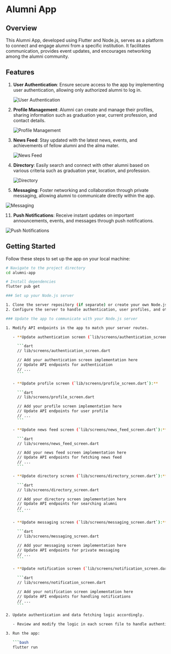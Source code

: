 # Alumni App

## Overview

This Alumni App, developed using Flutter and Node.js, serves as a platform to connect and engage alumni from a specific institution. It facilitates communication, provides event updates, and encourages networking among the alumni community.

## Features

1. **User Authentication**: Ensure secure access to the app by implementing user authentication, allowing only authorized alumni to log in.

   ![User Authentication](https://github.com/09aryan/AlmaBase/assets/99637603/4df39807-ca7d-45ef-80f4-79f7d8c790f2)

3. **Profile Management**: Alumni can create and manage their profiles, sharing information such as graduation year, current profession, and contact details.

   ![Profile Management](https://github.com/09aryan/AlmaBase/assets/99637603/33d2f42f-8c65-485b-a6c0-f61926820771)

5. **News Feed**: Stay updated with the latest news, events, and achievements of fellow alumni and the alma mater.

   ![News Feed](https://github.com/09aryan/AlmaBase/assets/99637603/ed72b79c-cab3-4db2-bd6d-f0888df5a4c6)

9. **Directory**: Easily search and connect with other alumni based on various criteria such as graduation year, location, and profession.

   ![Directory](https://github.com/09aryan/AlmaBase/assets/99637603/49cbc0bf-ee6f-486b-91ab-8356585d9063)

11. **Messaging**: Foster networking and collaboration through private messaging, allowing alumni to communicate directly within the app.

   ![Messaging](https://github.com/09aryan/AlmaBase/assets/99637603/5d02219e-c683-40d7-8406-e48d55ebfbee)

11. **Push Notifications**: Receive instant updates on important announcements, events, and messages through push notifications.

   ![Push Notifications](https://github.com/09aryan/AlmaBase/assets/99637603/5d02219e-c683-40d7-8406-e48d55ebfbee)

## Getting Started

Follow these steps to set up the app on your local machine:

```bash
# Navigate to the project directory
cd alumni-app

# Install dependencies
flutter pub get

### Set up your Node.js server

1. Clone the server repository (if separate) or create your own Node.js server.
2. Configure the server to handle authentication, user profiles, and other required functionalities.

### Update the app to communicate with your Node.js server

1. Modify API endpoints in the app to match your server routes.

   - **Update authentication screen (`lib/screens/authentication_screen.dart`):**

     ```dart
     // lib/screens/authentication_screen.dart

     // Add your authentication screen implementation here
     // Update API endpoints for authentication
     // ...
     ```

   - **Update profile screen (`lib/screens/profile_screen.dart`):**

     ```dart
     // lib/screens/profile_screen.dart

     // Add your profile screen implementation here
     // Update API endpoints for user profile
     // ...
     ```

   - **Update news feed screen (`lib/screens/news_feed_screen.dart`):**

     ```dart
     // lib/screens/news_feed_screen.dart

     // Add your news feed screen implementation here
     // Update API endpoints for fetching news feed
     // ...
     ```

   - **Update directory screen (`lib/screens/directory_screen.dart`):**

     ```dart
     // lib/screens/directory_screen.dart

     // Add your directory screen implementation here
     // Update API endpoints for searching alumni
     // ...
     ```

   - **Update messaging screen (`lib/screens/messaging_screen.dart`):**

     ```dart
     // lib/screens/messaging_screen.dart

     // Add your messaging screen implementation here
     // Update API endpoints for private messaging
     // ...
     ```

   - **Update notification screen (`lib/screens/notification_screen.dart`):**

     ```dart
     // lib/screens/notification_screen.dart

     // Add your notification screen implementation here
     // Update API endpoints for handling notifications
     // ...
     ```

2. Update authentication and data fetching logic accordingly.

   - Review and modify the logic in each screen file to handle authentication and data fetching based on the updated API endpoints.

3. Run the app:

   ```bash
   flutter run
